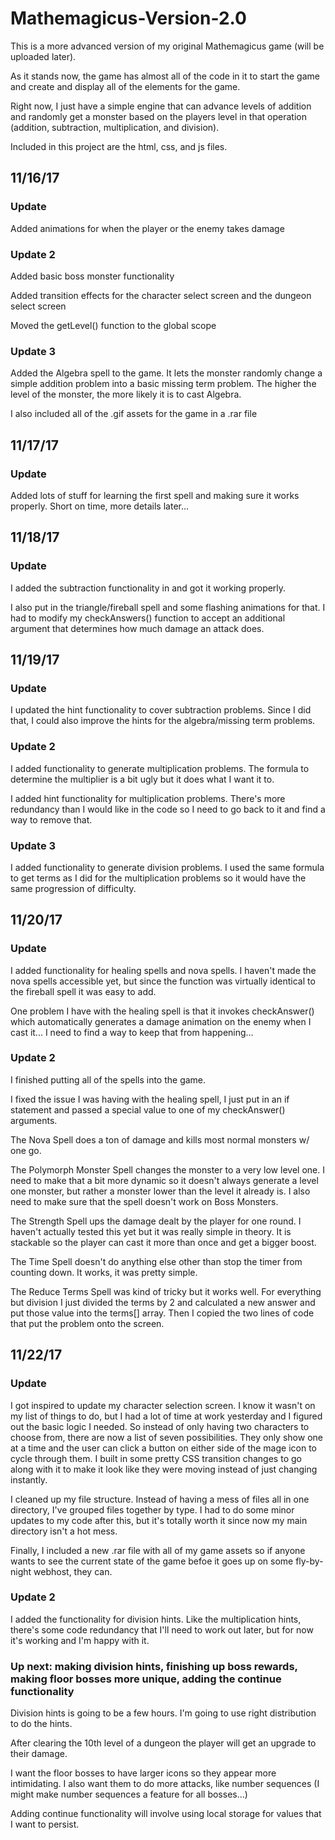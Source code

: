 # Mathemagicus-Version-2.0

This is a more advanced version of my original Mathemagicus game (will be uploaded later). 

As it stands now, the game has almost all of the code in it to start the game and create and display all of the elements for the game. 

Right now, I just have a simple engine that can advance levels of addition and randomly get a monster based on the players level in that operation (addition, subtraction, multiplication, and division). 

Included in this project are the html, css, and js files.

## 11/16/17

### Update 

Added animations for when the player or the enemy takes damage

### Update 2 

Added basic boss monster functionality

Added transition effects for the character select screen and the dungeon select screen

Moved the getLevel() function to the global scope

### Update 3

Added the Algebra spell to the game. It lets the monster randomly change a simple addition problem into a basic missing term problem. The higher the level of the monster, the more likely it is to cast Algebra.

I also included all of the .gif assets for the game in a .rar file

## 11/17/17

### Update

Added lots of stuff for learning the first spell and making sure it works properly. Short on time, more details later...

## 11/18/17

### Update

I added the subtraction functionality in and got it working properly.

I also put in the triangle/fireball spell and some flashing animations for that. I had to modify my checkAnswers() function to accept an additional argument that determines how much damage an attack does.

## 11/19/17

### Update

I updated the hint functionality to cover subtraction problems. Since I did that, I could also improve the hints for the algebra/missing term problems. 

### Update 2

I added functionality to generate multiplication problems. The formula to determine the multiplier is a bit ugly but it does what I want it to.

I added hint functionality for multiplication problems. There's more redundancy than I would like in the code so I need to go back to it and find a way to remove that.

### Update 3

I added functionality to generate division problems. I used the same formula to get terms as I did for the multiplication problems so it would have the same progression of difficulty.

## 11/20/17

### Update

I added functionality for healing spells and nova spells. I haven't made the nova spells accessible yet, but since the function was virtually identical to the fireball spell it was easy to add. 

One problem I have with the healing spell is that it invokes checkAnswer() which automatically generates a damage animation on the enemy when I cast it... I need to find a way to keep that from happening...

### Update 2

I finished putting all of the spells into the game.

I fixed the issue I was having with the healing spell, I just put in an if statement and passed a special value to one of my checkAnswer() arguments.

The Nova Spell does a ton of damage and kills most normal monsters w/ one go.

The Polymorph Monster Spell changes the monster to a very low level one. I need to make that a bit more dynamic so it doesn't always generate a level one monster, but rather a monster lower than the level it already is. I also need to make sure that the spell doesn't work on Boss Monsters.

The Strength Spell ups the damage dealt by the player for one round. I haven't actually tested this yet but it was really simple in theory. It is stackable so the player can cast it more than once and get a bigger boost.

The Time Spell doesn't do anything else other than stop the timer from counting down. It works, it was pretty simple.

The Reduce Terms Spell was kind of tricky but it works well. For everything but division I just divided the terms by 2 and calculated a new answer and put those value into the terms[] array. Then I copied the two lines of code that put the problem onto the screen.

## 11/22/17

### Update

I got inspired to update my character selection screen. I know it wasn't on my list of things to do, but I had a lot of time at work yesterday and I figured out the basic logic I needed. So instead of only having two characters to choose from, there are now a list of seven possibilities. They only show one at a time and the user can click a button on either side of the mage icon to cycle through them. I built in some pretty CSS transition changes to go along with it to make it look like they were moving instead of just changing instantly. 

I cleaned up my file structure. Instead of having a mess of files all in one directory, I've grouped files together by type. I had to do some minor updates to my code after this, but it's totally worth it since now my main directory isn't a hot mess.

Finally, I included a new .rar file with all of my game assets so if anyone wants to see the current state of the game befoe it goes up on some fly-by-night webhost, they can.

### Update 2

I added the functionality for division hints. Like the multiplication hints, there's some code redundancy that I'll need to work out later, but for now it's working and I'm happy with it.

### Up next: making division hints, finishing up boss rewards, making floor bosses more unique, adding the continue functionality

Division hints is going to be a few hours. I'm going to use right distribution to do the hints.

After clearing the 10th level of a dungeon the player will get an upgrade to their damage. 

I want the floor bosses to have larger icons so they appear more intimidating. I also want them to do more attacks, like number sequences (I might make number sequences a feature for all bosses...)

Adding continue functionality will involve using local storage for values that I want to persist.
